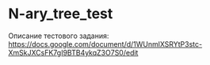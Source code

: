 # N-ary_tree_test

Описание тестового задания:
https://docs.google.com/document/d/1WUnmlXSRYtP3stc-XmSkJXCsFK7gI9BTB4ykqZ3O7S0/edit
